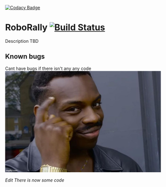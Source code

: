[![Codacy Badge](https://api.codacy.com/project/badge/Grade/003e9086c18e4feaafcc13bcf7a4164c)](https://app.codacy.com/gh/Swi005/inf112?utm_source=github.com&utm_medium=referral&utm_content=Swi005/inf112&utm_campaign=Badge_Grade_Settings)
# RoboRally [![Build Status](https://travis-ci.com/Swi005/inf112.svg?branch=master)](https://travis-ci.com/Swi005/inf112)
Description TBD

## Known bugs
Cant have bugs if there isn't any any code
![points at head](assets/misc/pointsToHead.jpg)

*Edit There is now some code*

